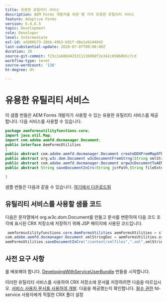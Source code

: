 ```yaml
---
title: 유용한 유틸리티 서비스
description: AEM Forms 개발자를 위한 몇 가지 유용한 유틸리티 서비스
feature: Adaptive Forms
version: 6.4,6.5
topic: Development
role: Developer
level: Intermediate
exl-id: add06b73-18bb-4963-b91f-d8e1eb144842
last-substantial-update: 2020-07-07T00:00:00Z
duration: 39
source-git-commit: f23c2ab86d42531113690df2e342c65060b5c7cd
workflow-type: tm+mt
source-wordcount: '138'
ht-degree: 0%

---
```


# 유용한 유틸리티 서비스

이 샘플 번들은 AEM Forms 개발자가 사용할 수 있는 유용한 유틸리티 서비스를 제공합니다. 다음 서비스를 사용할 수 있습니다.


```java
package aemformsutilityfunctions.core;
import java.util.Map;
import com.adobe.aemfd.docmanager.Document;
public interface AemFormsUtilities
{
public abstract com.adobe.aemfd.docmanager.Document createDDXFromMapOfDocuments(Map<String, com.adobe.aemfd.docmanager.Document> paramMap);
public abstract org.w3c.dom.Document w3cDocumentFromStrng(String xmlString);
public abstract com.adobe.aemfd.docmanager.Document orgw3cDocumentToAEMFDDocument(org.w3c.dom.Document xmlDocument);
public abstract String saveDocumentInCrx(String jcrPath,String fileExtension, Document documentToSave);

}
```

샘플 번들은 다음과 같을 수 있습니다. [여기에서 다운로드됨](assets/aemformsutilityfunctions.aemformsutilityfunctions.core-1.0-SNAPSHOT.jar)

## 유틸리티 서비스를 사용할 샘플 코드

다음은 문자열에서 org.w3c.dom.Document를 만들고 문서를 변환하여 다음 코드 조각에 표시된 CRX 저장소에 저장하기 위해 JSP 페이지에 사용된 코드입니다.

```java
 aemformsutilityfunctions.core.AemFormsUtilities aemFormsUtilities = sling.getService(aemformsutilityfunctions.core.AemFormsUtilities.class);
com.adobe.aemfd.docmanager.Document xmlStringDoc = aemFormsUtilities.orgw3cDocumentToAEMFDDocument(aemFormsUtilities.w3cDocumentFromStrng("<data><fname>Girish</fname></data>"));
aemFormsUtilities.saveDocumentInCrx("/content/xmlfiles",".xml",xmlStringDoc);
```

## 사전 요구 사항


를 배포해야 합니다. [DevelopingWithServiceUserBundle](https://experienceleague.adobe.com/docs/experience-manager-learn/assets/DevelopingWithServiceUser.jar) 번들을 시작합니다.


이러한 유틸리티 서비스를 사용하여 CRX 저장소에 문서를 저장하려면 다음을 따르십시오. [서비스 사용자 문서를 사용하여 개발](https://experienceleague.adobe.com/docs/experience-manager-learn/forms/adaptive-forms/service-user-tutorial-develop.html?lang=en#adaptive-forms). 다음을 제공했는지 확인합니다. [필수 권한](http://localhost:4502/useradmin) fd-service 사용자에게 적절한 CRX 폴더 설정
